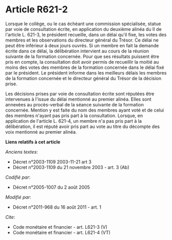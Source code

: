 # Article R621-2

Lorsque le collège, ou le cas échéant une commission spécialisée, statue par voie de consultation écrite, en application du
deuxième alinéa du II de l'article L. 621-3, le président recueille, dans un délai qu'il fixe, les votes des membres et les
observations du directeur général du Trésor. Ce délai ne peut être inférieur à deux jours ouvrés. Si un membre en fait la
demande écrite dans ce délai, la délibération intervient au cours de la réunion suivante de la formation concernée. Pour que
ses résultats puissent être pris en compte, la consultation doit avoir permis de recueillir la moitié au moins des votes des
membres de la formation concernée dans le délai fixé par le président. Le président informe dans les meilleurs délais les
membres de la formation concernée et le directeur général du Trésor de la décision prise. 

Les décisions prises par voie de consultation écrite sont réputées être intervenues à l'issue du délai mentionné au premier
alinéa. Elles sont annexées au procès-verbal de la séance suivante de la formation concernée. Mention y est faite du nom des
membres ayant voté et de celui des membres n'ayant pas pris part à la consultation. Lorsque, en application de l'article L.
621-4, un membre n'a pas pris part à la délibération, il est réputé avoir pris part au vote au titre du décompte des voix
mentionné au premier alinéa.

**Liens relatifs à cet article**

_Anciens textes_:

  - Décret n°2003-1109 2003-11-21 art 3
  - Décret n°2003-1109 du 21 novembre 2003 - art. 3 (Ab)

_Codifié par_:

  - Décret n°2005-1007 du 2 août 2005

_Modifié par_:

  - Décret n°2011-968 du 16 août 2011 - art. 1

_Cite_:

  - Code monétaire et financier - art. L621-3 (V)
  - Code monétaire et financier - art. L621-4 (VT)
